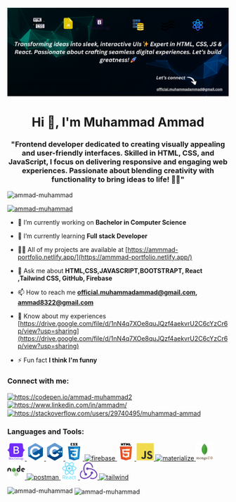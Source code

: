 ![logo](https://github.com/ammad-muhammad/ammad-muhammad/blob/main/Black%20Elegeance%20Modern%20Offline%20Twitch%20Banner%20(1).png)

<h1 align="center">Hi 👋, I'm Muhammad Ammad</h1>
<h3 align="center">"Frontend developer dedicated to creating visually appealing and user-friendly interfaces. Skilled in HTML, CSS, and JavaScript, I focus on delivering responsive and engaging web experiences. Passionate about blending creativity with functionality to bring ideas to life! 🚀🎨"</h3>

<p align="left"> <img src="https://komarev.com/ghpvc/?username=ammad-muhammad&label=Profile%20views&color=0e75b6&style=flat" alt="ammad-muhammad" /> </p>

<p align="left"> <a href="https://github.com/ryo-ma/github-profile-trophy"><img src="https://github-profile-trophy.vercel.app/?username=ammad-muhammad" alt="ammad-muhammad" /></a> </p>

- 🔭 I’m currently working on **Bachelor in Computer Science**

- 🌱 I’m currently learning **Full stack Developer**

- 👨‍💻 All of my projects are available at [https://ammmad-portfolio.netlify.app/](https://ammmad-portfolio.netlify.app/)

- 💬 Ask me about **HTML,CSS,JAVASCRIPT,BOOTSTRAPT, React ,Tailwind CSS, GitHub, Firebase**

- 📫 How to reach me **official.muhammadammad@gmail.com, ammad8322@gmail.com**

- 📄 Know about my experiences [https://drive.google.com/file/d/1nN4q7XOe8quJQzf4aekvrU2C6cYzCr6p/view?usp=sharing](https://drive.google.com/file/d/1nN4q7XOe8quJQzf4aekvrU2C6cYzCr6p/view?usp=sharing)

- ⚡ Fun fact **I think I'm funny**

<h3 align="left">Connect with me:</h3>
<p align="left">
<a href="https://codepen.io/https://codepen.io/ammad-muhammad2" target="blank"><img align="center" src="https://raw.githubusercontent.com/rahuldkjain/github-profile-readme-generator/master/src/images/icons/Social/codepen.svg" alt="https://codepen.io/ammad-muhammad2" height="30" width="40" /></a>
<a href="https://linkedin.com/in/https://www.linkedin.com/in/ammadm/" target="blank"><img align="center" src="https://raw.githubusercontent.com/rahuldkjain/github-profile-readme-generator/master/src/images/icons/Social/linked-in-alt.svg" alt="https://www.linkedin.com/in/ammadm/" height="30" width="40" /></a>
<a href="https://stackoverflow.com/users/https://stackoverflow.com/users/29740495/muhammad-ammad" target="blank"><img align="center" src="https://raw.githubusercontent.com/rahuldkjain/github-profile-readme-generator/master/src/images/icons/Social/stack-overflow.svg" alt="https://stackoverflow.com/users/29740495/muhammad-ammad" height="30" width="40" /></a>
</p>

<h3 align="left">Languages and Tools:</h3>
<p align="left"> <a href="https://getbootstrap.com" target="_blank" rel="noreferrer"> <img src="https://raw.githubusercontent.com/devicons/devicon/master/icons/bootstrap/bootstrap-plain-wordmark.svg" alt="bootstrap" width="40" height="40"/> </a> <a href="https://www.cprogramming.com/" target="_blank" rel="noreferrer"> <img src="https://raw.githubusercontent.com/devicons/devicon/master/icons/c/c-original.svg" alt="c" width="40" height="40"/> </a> <a href="https://www.w3schools.com/cpp/" target="_blank" rel="noreferrer"> <img src="https://raw.githubusercontent.com/devicons/devicon/master/icons/cplusplus/cplusplus-original.svg" alt="cplusplus" width="40" height="40"/> </a> <a href="https://www.w3schools.com/css/" target="_blank" rel="noreferrer"> <img src="https://raw.githubusercontent.com/devicons/devicon/master/icons/css3/css3-original-wordmark.svg" alt="css3" width="40" height="40"/> </a> <a href="https://firebase.google.com/" target="_blank" rel="noreferrer"> <img src="https://www.vectorlogo.zone/logos/firebase/firebase-icon.svg" alt="firebase" width="40" height="40"/> </a> <a href="https://www.w3.org/html/" target="_blank" rel="noreferrer"> <img src="https://raw.githubusercontent.com/devicons/devicon/master/icons/html5/html5-original-wordmark.svg" alt="html5" width="40" height="40"/> </a> <a href="https://developer.mozilla.org/en-US/docs/Web/JavaScript" target="_blank" rel="noreferrer"> <img src="https://raw.githubusercontent.com/devicons/devicon/master/icons/javascript/javascript-original.svg" alt="javascript" width="40" height="40"/> </a> <a href="https://materializecss.com/" target="_blank" rel="noreferrer"> <img src="https://raw.githubusercontent.com/prplx/svg-logos/5585531d45d294869c4eaab4d7cf2e9c167710a9/svg/materialize.svg" alt="materialize" width="40" height="40"/> </a> <a href="https://www.mongodb.com/" target="_blank" rel="noreferrer"> <img src="https://raw.githubusercontent.com/devicons/devicon/master/icons/mongodb/mongodb-original-wordmark.svg" alt="mongodb" width="40" height="40"/> </a> <a href="https://nodejs.org" target="_blank" rel="noreferrer"> <img src="https://raw.githubusercontent.com/devicons/devicon/master/icons/nodejs/nodejs-original-wordmark.svg" alt="nodejs" width="40" height="40"/> </a> <a href="https://postman.com" target="_blank" rel="noreferrer"> <img src="https://www.vectorlogo.zone/logos/getpostman/getpostman-icon.svg" alt="postman" width="40" height="40"/> </a> <a href="https://reactjs.org/" target="_blank" rel="noreferrer"> <img src="https://raw.githubusercontent.com/devicons/devicon/master/icons/react/react-original-wordmark.svg" alt="react" width="40" height="40"/> </a> <a href="https://redux.js.org" target="_blank" rel="noreferrer"> <img src="https://raw.githubusercontent.com/devicons/devicon/master/icons/redux/redux-original.svg" alt="redux" width="40" height="40"/> </a> <a href="https://tailwindcss.com/" target="_blank" rel="noreferrer"> <img src="https://www.vectorlogo.zone/logos/tailwindcss/tailwindcss-icon.svg" alt="tailwind" width="40" height="40"/> </a> </p>

<p><img align="left" src="https://github-readme-stats.vercel.app/api/top-langs?username=ammad-muhammad&show_icons=true&locale=en&layout=compact" alt="ammad-muhammad" /></p>

<p>&nbsp;<img align="center" src="https://github-readme-stats.vercel.app/api?username=ammad-muhammad&show_icons=true&locale=en" alt="ammad-muhammad" /></p>
